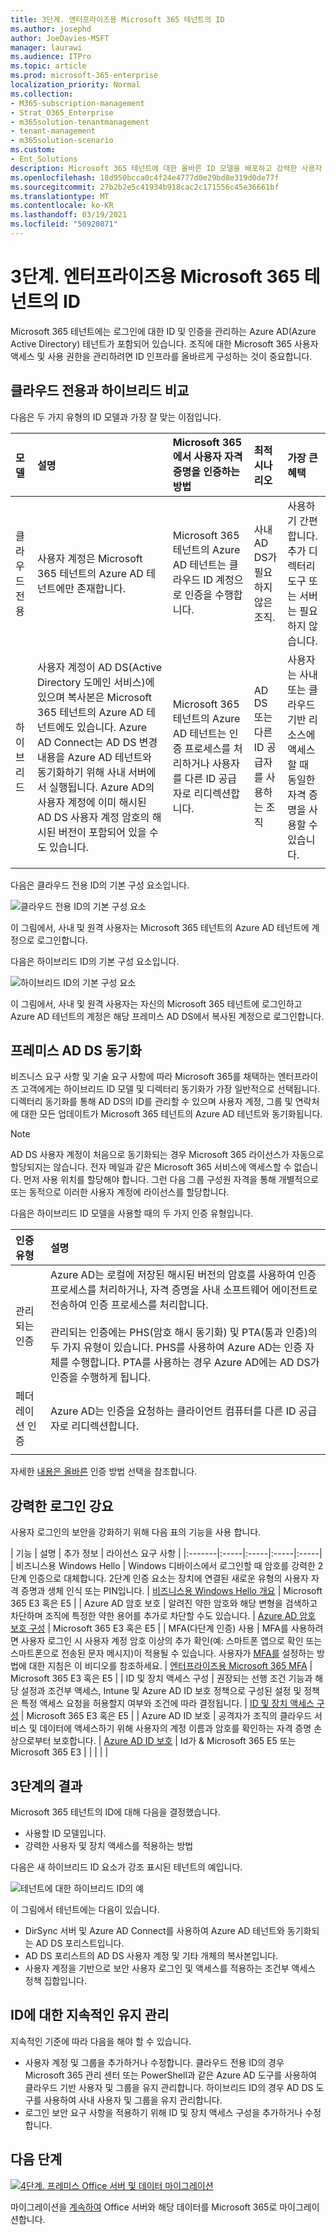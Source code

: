 ```yaml
---
title: 3단계. 엔터프라이즈용 Microsoft 365 테넌트의 ID
ms.author: josephd
author: JoeDavies-MSFT
manager: laurawi
ms.audience: ITPro
ms.topic: article
ms.prod: microsoft-365-enterprise
localization_priority: Normal
ms.collection:
- M365-subscription-management
- Strat_O365_Enterprise
- m365solution-tenantmanagement
- tenant-management
- m365solution-scenario
ms.custom:
- Ent_Solutions
description: Microsoft 365 테넌트에 대한 올바른 ID 모델을 배포하고 강력한 사용자 로그인을 적용합니다.
ms.openlocfilehash: 18d950bcca0c4f24e4777d0e29bd8e319d0de77f
ms.sourcegitcommit: 27b2b2e5c41934b918cac2c171556c45e36661bf
ms.translationtype: MT
ms.contentlocale: ko-KR
ms.lasthandoff: 03/19/2021
ms.locfileid: "50920871"
---
```

# <a name="step-3-identity-for-your-microsoft-365-for-enterprise-tenants"></a>3단계. 엔터프라이즈용 Microsoft 365 테넌트의 ID

Microsoft 365 테넌트에는 로그인에 대한 ID 및 인증을 관리하는 Azure AD(Azure Active Directory) 테넌트가 포함되어 있습니다. 조직에 대한 Microsoft 365 사용자 액세스 및 사용 권한을 관리하려면 ID 인프라를 올바르게 구성하는 것이 중요합니다.

## <a name="cloud-only-vs-hybrid"></a>클라우드 전용과 하이브리드 비교

다음은 두 가지 유형의 ID 모델과 가장 잘 맞는 이점입니다.


| 모델 | 설명 | Microsoft 365에서 사용자 자격 증명을 인증하는 방법 | 최적 시나리오 | 가장 큰 혜택 |
|:-------|:-----|:-----|:-----|:-----|
| 클라우드 전용 | 사용자 계정은 Microsoft 365 테넌트의 Azure AD 테넌트에만 존재합니다. | Microsoft 365 테넌트의 Azure AD 테넌트는 클라우드 ID 계정으로 인증을 수행합니다. | 사내 AD DS가 필요하지 않은 조직. | 사용하기 간편합니다. 추가 디렉터리 도구 또는 서버는 필요하지 않습니다. |
| 하이브리드 |  사용자 계정이 AD DS(Active Directory 도메인 서비스)에 있으며 복사본은 Microsoft 365 테넌트의 Azure AD 테넌트에도 있습니다. Azure AD Connect는 AD DS 변경 내용을 Azure AD 테넌트와 동기화하기 위해 사내 서버에서 실행됩니다. Azure AD의 사용자 계정에 이미 해시된 AD DS 사용자 계정 암호의 해시된 버전이 포함되어 있을 수도 있습니다. | Microsoft 365 테넌트의 Azure AD 테넌트는 인증 프로세스를 처리하거나 사용자를 다른 ID 공급자로 리디렉션합니다. | AD DS 또는 다른 ID 공급자를 사용하는 조직 | 사용자는 사내 또는 클라우드 기반 리소스에 액세스할 때 동일한 자격 증명을 사용할 수 있습니다. |
||||||

다음은 클라우드 전용 ID의 기본 구성 요소입니다.
 
![클라우드 전용 ID의 기본 구성 요소](../media/about-microsoft-365-identity/cloud-only-identity.png)

이 그림에서, 사내 및 원격 사용자는 Microsoft 365 테넌트의 Azure AD 테넌트에 계정으로 로그인합니다.

다음은 하이브리드 ID의 기본 구성 요소입니다.

![하이브리드 ID의 기본 구성 요소](../media/about-microsoft-365-identity/hybrid-identity.png)

이 그림에서, 사내 및 원격 사용자는 자신의 Microsoft 365 테넌트에 로그인하고 Azure AD 테넌트의 계정은 해당 프레미스 AD DS에서 복사된 계정으로 로그인합니다.

## <a name="synchronizing-your-on-premises-ad-ds"></a>프레미스 AD DS 동기화

비즈니스 요구 사항 및 기술 요구 사항에 따라 Microsoft 365를 채택하는 엔터프라이즈 고객에게는 하이브리드 ID 모델 및 디렉터리 동기화가 가장 일반적으로 선택됩니다. 디렉터리 동기화를 통해 AD DS의 ID를 관리할 수 있으며 사용자 계정, 그룹 및 연락처에 대한 모든 업데이트가 Microsoft 365 테넌트의 Azure AD 테넌트와 동기화됩니다.

>[!Note]
>AD DS 사용자 계정이 처음으로 동기화되는 경우 Microsoft 365 라이선스가 자동으로 할당되지는 않습니다. 전자 메일과 같은 Microsoft 365 서비스에 액세스할 수 없습니다. 먼저 사용 위치를 할당해야 합니다. 그런 다음 그룹 구성원 자격을 통해 개별적으로 또는 동적으로 이러한 사용자 계정에 라이선스를 할당합니다.
>

다음은 하이브리드 ID 모델을 사용할 때의 두 가지 인증 유형입니다.

| 인증 유형 | 설명 |
|:-------|:-----|
| 관리되는 인증 | Azure AD는 로컬에 저장된 해시된 버전의 암호를 사용하여 인증 프로세스를 처리하거나, 자격 증명을 사내 소프트웨어 에이전트로 전송하여 인증 프로세스를 처리합니다. <br> <br>  관리되는 인증에는 PHS(암호 해시 동기화) 및 PTA(통과 인증)의 두 가지 유형이 있습니다. PHS를 사용하여 Azure AD는 인증 자체를 수행합니다. PTA를 사용하는 경우 Azure AD에는 AD DS가 인증을 수행하게 됩니다. |
| 페더레이션 인증 | Azure AD는 인증을 요청하는 클라이언트 컴퓨터를 다른 ID 공급자로 리디렉션합니다. |
|  |  |

자세한 [내용은 올바른](/azure/active-directory/hybrid/choose-ad-authn) 인증 방법 선택을 참조합니다.

## <a name="enforcing-strong-sign-ins"></a>강력한 로그인 강요

사용자 로그인의 보안을 강화하기 위해 다음 표의 기능을 사용 합니다.

| 기능 | 설명 | 추가 정보 | 라이선스 요구 사항 |
|:-------|:-----|:-----|:-----|:-----|
| 비즈니스용 Windows Hello | Windows 디바이스에서 로그인할 때 암호를 강력한 2단계 인증으로 대체합니다. 2단계 인증 요소는 장치에 연결된 새로운 유형의 사용자 자격 증명과 생체 인식 또는 PIN입니다. | [비즈니스용 Windows Hello 개요](/windows/security/identity-protection/hello-for-business/hello-overview) | Microsoft 365 E3 혹은 E5 |
| Azure AD 암호 보호 | 알려진 약한 암호와 해당 변형을 검색하고 차단하며 조직에 특정한 약한 용어를 추가로 차단할 수도 있습니다. | [Azure AD 암호 보호 구성](/azure/active-directory/authentication/concept-password-ban-bad) | Microsoft 365 E3 혹은 E5 |
| MFA(다단계 인증) 사용 | MFA를 사용하려면 사용자 로그인 시 사용자 계정 암호 이상의 추가 확인(예: 스마트폰 앱으로 확인 또는 스마트폰으로 전송된 문자 메시지)이 적용될 수 있습니다. 사용자가 [MFA를](https://support.microsoft.com/office/set-up-multi-factor-authentication-in-microsoft-365-business-a32541df-079c-420d-9395-9d59354f7225) 설정하는 방법에 대한 지침은 이 비디오를 참조하세요. | [엔터프라이즈용 Microsoft 365 MFA](../enterprise/microsoft-365-secure-sign-in.md#mfa) | Microsoft 365 E3 혹은 E5 |
| ID 및 장치 액세스 구성 | 권장되는 선행 조건 기능과 해당 설정과 조건부 액세스, Intune 및 Azure AD ID 보호 정책으로 구성된 설정 및 정책은 특정 액세스 요청을 허용할지 여부와 조건에 따라 결정됩니다.  | [ID 및 장치 액세스 구성](../security/office-365-security/microsoft-365-policies-configurations.md) | Microsoft 365 E3 혹은 E5 |
| Azure AD ID 보호 | 공격자가 조직의 클라우드 서비스 및 데이터에 액세스하기 위해 사용자의 계정 이름과 암호를 확인하는 자격 증명 손상으로부터 보호합니다. | [Azure AD ID 보호](/azure/active-directory/active-directory-identityprotection) | Id가 & Microsoft 365 E5 또는 Microsoft 365 E3 |
|  |  |  |



## <a name="results-of-step-3"></a>3단계의 결과

Microsoft 365 테넌트의 ID에 대해 다음을 결정했습니다.

- 사용할 ID 모델입니다.
- 강력한 사용자 및 장치 액세스를 적용하는 방법

다음은 새 하이브리드 ID 요소가 강조 표시된 테넌트의 예입니다.

![테넌트에 대한 하이브리드 ID의 예](../media/tenant-management-overview/tenant-management-tenant-build-step3.png)

이 그림에서 테넌트에는 다음이 있습니다.

- DirSync 서버 및 Azure AD Connect를 사용하여 Azure AD 테넌트와 동기화되는 AD DS 포리스트입니다.
- AD DS 포리스트의 AD DS 사용자 계정 및 기타 개체의 복사본입니다.
- 사용자 계정을 기반으로 보안 사용자 로그인 및 액세스를 적용하는 조건부 액세스 정책 집합입니다. 

## <a name="ongoing-maintenance-for-identity"></a>ID에 대한 지속적인 유지 관리

지속적인 기준에 따라 다음을 해야 할 수 있습니다.

- 사용자 계정 및 그룹을 추가하거나 수정합니다. 클라우드 전용 ID의 경우 Microsoft 365 관리 센터 또는 PowerShell과 같은 Azure AD 도구를 사용하여 클라우드 기반 사용자 및 그룹을 유지 관리합니다. 하이브리드 ID의 경우 AD DS 도구를 사용하여 사내 사용자 및 그룹을 유지 관리합니다.
- 로그인 보안 요구 사항을 적용하기 위해 ID 및 장치 액세스 구성을 추가하거나 수정합니다.

## <a name="next-step"></a>다음 단계

[![4단계. 프레미스 Office 서버 및 데이터 마이그레이션](../media/tenant-management-overview/tenant-management-step-grid-migration.png)](tenant-management-migration.md)

마이그레이션을 [계속하여](tenant-management-migration.md) Office 서버와 해당 데이터를 Microsoft 365로 마이그레이션합니다.